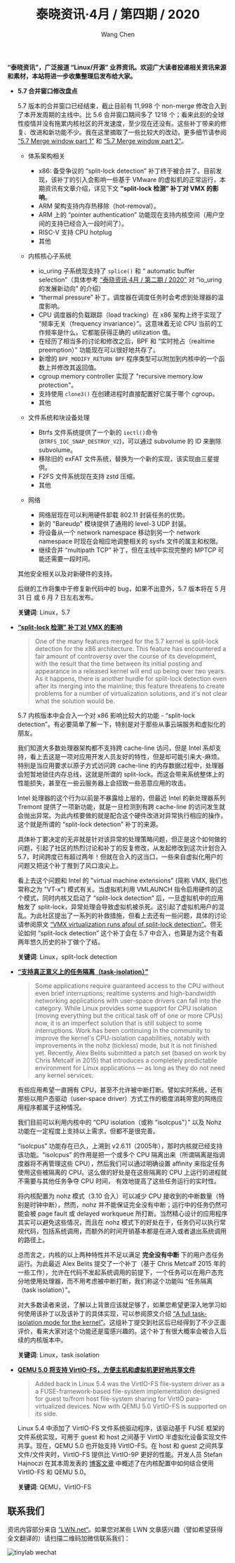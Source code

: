 ﻿---
title: 泰晓资讯·4月 / 第四期 / 2020
author: 'Wang Chen'
group: news
draft: false
top: false
album: 泰晓资讯
layout: weekly
license: "cc-by-nc-nd-4.0"
permalink: /tinylab-weekly-04-4th-2020/
tags:
  - Linux
  - split-lock
  - task-isolation
  - QEMU
  - VirtIO-FS
categories:
  - 泰晓资讯
  - 技术动态
  - 行业动向
---

**“泰晓资讯”，广泛报道 “Linux/开源” 业界资讯。欢迎广大读者投递相关资讯来源和素材，本站将进一步收集整理后发布给大家。**

- **5.7 合并窗口修改盘点**

    5.7 版本的合并窗口已经结束，截止目前有 11,998 个 non-merge 修改合入到了本开发周期的主线中。比 5.6 合并窗口期间多了 1218 个；看来此刻的全球性疫情并没有拖累内核社区的开发速度，至少现在还没有。这些补丁带来的修复、改进和新功能不少。我在这里摘取了一些比较大的改动，更多细节请参阅 [“5.7 Merge window part 1”](https://lwn.net/Articles/816313/) 和 [“5.7 Merge window part 2”](https://lwn.net/Articles/816934/)。

    - 体系架构相关

        - x86: 备受争议的 “split-lock detection” 补丁终于被合并了。目前发现，该补丁的引入会影响一些基于 VMware 的虚拟机的正常运行，本期资讯有文章介绍，详见下文 **“split-lock 检测” 补丁对 VMX 的影响**。
        - ARM 架构支持内存热移除（hot-removal）。
        - ARM 上的 “pointer authentication” 功能现在支持内核空间（用户空间的支持已经合入一段时间了）。
        - RISC-V 支持 CPU hotplug
        - 其他

    - 内核核心子系统

        - io_uring 子系统现支持了 `splice()` 和 “ automatic buffer selection”（具体参考 [“泰晓资讯·4月 / 第二期 / 2020”](http://tinylab.org/tinylab-weekly-04-2nd-2020/) 对 “io_uring 的发展新动向” 的介绍）
        - “thermal pressure” 补丁。调度器在调度任务时会考虑到处理器的温度影响。
        - CPU 调度器的负载跟踪（load tracking）在 x86 架构上终于实现了 “频率无关（frequency invariance）”。这意味着无论 CPU 当前的工作频率是什么，它都能获得正确的 utilization 值。
        - 在经历了相当多的讨论和修改之后，BPF 和 “实时抢占（realtime preemption）” 功能现在可以很好地共存了。
        - 新增的 `BPF_MODIFY_RETURN BPF` 程序类型可以附加到内核中的一个函数上并修改其返回值。
        - cgroup memory controller 实现了 "recursive memory.low protection"。
        - 支持使用 `clone3()` 在创建进程时直接配置好它属于哪个 cgroup。
        - 其他

    - 文件系统和块设备处理

        - Btrfs 文件系统提供了一个新的 `ioctl()`命令 (`BTRFS_IOC_SNAP_DESTROY_V2`)，可以通过 subvolume 的 ID 来删除 subvolume。
        - 移除旧的 exFAT 文件系统，替换为一个新的实现，该实现由三星提供。
        - F2FS 文件系统现在支持 zstd 压缩。
        - 其他

    - 网络

        - 网络层现在可以利用硬件卸载 802.11 封装任务的优势。
        - 新的 "Bareudp" 模块提供了通用的 level-3 UDP 封装。
        - 将设备从一个 network namespace 移动到另一个 network namespace 时现在会相应地调整相关的 sysfs 文件的属主和权限。
        - 继续合并 “multipath TCP” 补丁，但在主线中实现完整的 MPTCP 可能还需要一段时间。

    其他安全相关以及对新硬件的支持。

    后继的工作将集中于修复新代码中的 bug，如果不出意外，5.7 版本将在 5 月 31 日 或 6 月 7 日左右发布。

    **关键词**: Linux，5.7

- [**“split-lock 检测” 补丁对 VMX 的影响**](https://lwn.net/Articles/816918/)

    > One of the many features merged for the 5.7 kernel is split-lock detection for the x86 architecture. This feature has encountered a fair amount of controversy over the course of its development, with the result that the time between its initial posting and appearance in a released kernel will end up being over two years. As it happens, there is another hurdle for split-lock detection even after its merging into the mainline; this feature threatens to create problems for a number of virtualization solutions, and it's not clear what the solution would be.

    5.7 内核版本中会合入一个对 x86 影响比较大的功能 - “split-lock detection”。有必要简单了解一下，特别是对于那些从事云端服务和虚拟化的朋友。

    我们知道大多数处理器架构都不支持跨 cache-line 访问，但是 Intel 系却支持，看上去这是一项对应用开发人员友好的特性，但是却可能引来大-麻烦。特别是当应用要求以原子方式访问跨 cache-line 的内存数据过程中，处理器会短暂地锁住内存总线，这就是所谓的 split-lock。而这会带来系统整体上的性能损失，甚至在一些云服务器上会招致一些恶意应用的攻击。

    Intel 处理器的这个行为以前是不暴露给上层的，但最近 Intel 的新处理器系列 Tremont 提供了一项新功能，就是一旦检测到有跨 cache-line 的访问发生就会抛出异常。为此内核要做的就是配合这个硬件改进对异常执行相应的操作，这个就是所谓的 “split-lock detection” 补丁的来源。

    具体补丁要决定的无非就是针对该异常的处理策略问题，但正是这个如何做的问题，引起了社区的热烈讨论和补丁的反复修改，从发起修改到这次计划合入 5.7，时间跨度已有超过两年！但就在合入的这当口，一些来自虚拟化用户的问题又把这个补丁推到了风口浪尖上。

    看上去这个问题和 Intel 的 "virtual machine extensions" (简称 VMX, 我们也常称之为 "VT-x") 模式有关。当虚拟机利用 VMLAUNCH 指令启用硬件的这个模式，同时内核又启动了 “split-lock detection” 后，一旦虚拟机中的应用触发了 split-lock，异常处理会导致虚拟机被杀死。这引起了虚拟机用户的混乱。为此社区提出了一系列的补救措施，但看上去还有一些问题，具体的讨论请参阅原文 [“VMX virtualization runs afoul of split-lock detection”](https://lwn.net/Articles/816918/)。但无论如何 “split-lock detection” 这个补丁会在 5.7 中合入，也算是为这个有着两年悠久历史的补丁做个了结。

    **关键词**: Linux，split-lock detection

- [**“支持真正意义上的任务隔离（task-isolation）”**](https://lwn.net/Articles/816298/)

    > Some applications require guaranteed access to the CPU without even brief interruptions; realtime systems and high-bandwidth networking applications with user-space drivers can fall into the category. While Linux provides some support for CPU isolation (moving everything but the critical task off of one or more CPUs) now, it is an imperfect solution that is still subject to some interruptions. Work has been continuing in the community to improve the kernel's CPU-isolation capabilities, notably with improvements in the nohz (tickless) mode, but it is not finished yet. Recently, Alex Belits submitted a patch set (based on work by Chris Metcalf in 2015) that introduces a completely predictable environment for Linux applications — as long as they do not need any kernel services.

    有些应用希望一直拥有 CPU，甚至不允许被中断打断。譬如实时系统，还有那些以用户态驱动（user-space driver）方式工作的极度消耗带宽的网络应用程序都属于这种情况。

    我们目前可以利用内核中的 “CPU isolation（或称 "isolcpus"）” 以及 Nohz 功能在一定程度上支持以上需求，但都不是很完善。

    “isolcpus” 功能存在已久，上溯到 v2.6.11（2005年），那时内核就已经支持该功能。“isolcpus” 的作用是把一个或多个 CPU 隔离出来（所谓隔离是指调度器将不再管理这些 CPU），然后我们可以通过明确设置 affinity 来指定任务使用这些被隔离的 CPU。这么做的好处是在这些隔离的 CPU 上运行的进程就不需要与其他任务争夺 CPU 时间， 有效地提高了这些任务运行的实时性。

    将内核配置为 nohz 模式（3.10 合入）可以减少 CPU 接收到的中断数量（特别是时钟中断），然而，nohz 并不能保证完全没有中断；运行中的任务仍然可能会被 page fault 或 delayed workqueue 所打断。当然精心设计的应用程序其实可以避免这些情况，而且在 nohz 模式下的好处在于，任务仍可以执行常规代码，包括系统调用，而额外的时间开销基本都是在进入或者退出系统调用的路径上。

    总而言之，内核的以上两种特性并不足以满足 **完全没有中断** 下的用户态任务运行。为此最近 Alex Belits 提交了一个补丁（基于 Chris Metcalf 2015 年的一些工作），允许在代码不发起系统调用的前提下，一个任务可以在用户态充分地使用处理器，而不用考虑被中断打断，我们称这个功能叫 “任务隔离（task isolation）”。

    对大多数读者来说，了解以上背景应该就足够了，如果您希望更深入地学习如何使用该补丁以及该补丁的具体实现，可以参阅原文介绍 [“A full task-isolation mode for the kernel”](https://lwn.net/Articles/816298/)。这组补丁提交到社区后已经得到了不少正面评价，看来大家对这个功能还是蛮感兴趣的。这个补丁有很大概率会被合入后续的内核版本中。

    **关键词**: Linux，task isolation

- [**QEMU 5.0 将支持 VirtIO-FS，方便主机和虚拟机更好地共享文件**](https://www.phoronix.com/scan.php?page=news_item&px=VirtIO-FS-QEMU-5.0-Merged)

    > Added back in Linux 5.4 was the VirtIO-FS file-system driver as a a FUSE-framework-based file-system implementation designed for guest to/from host file-system sharing for VirtIO para-virtualized devices. Now with QEMU 5.0 VirtIO-FS is supported on its side.

    Linux 5.4 中添加了 VirtIO-FS 文件系统驱动程序，该驱动基于 FUSE 框架的文件系统实现，可用于 guest 和 host 之间基于 VirtIO 半虚拟化设备实现文件共享。现在，QEMU 5.0 也开始支持 VirtIO-FS。在 host 和 guest 之间共享文件/文件夹时，VirtIO-FS 提供比 VirtIO-9P 更好的性能。开发人员 Stefan Hajnoczi 在其本周发表的 [博客文章](http://blog.vmsplice.net/2020/04/virtio-fs-has-landed-in-qemu-50.html) 中概述了在内核配置中如何结合使用 VirtIO-FS 和 QEMU 5.0。

    **关键词**: QEMU，VirtIO-FS

## 联系我们

资讯内容部分来自 [“LWN.net“](https://lwn.net/)。如果您对某些 LWN 文章感兴趣（譬如希望获得全文翻译的）请扫描二维码加微信联系我们：

![tinylab wechat](/images/wechat/tinylab.jpg)
